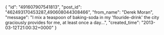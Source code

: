  {
   "id": "491607907541813",
   "post_id": "462493170453287_490608044308466",
   "from_name": "Derek Moran",
   "message": "I mix a teaspoon of baking-soda in my 'flouride-drink' the city graciously provides for me, at least once a day...",
   "created_time": "2013-03-12T21:00:32+0000"
 }
